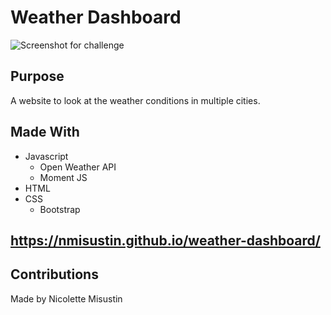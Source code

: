 # Weather Dashboard
![Screenshot for challenge](https://user-images.githubusercontent.com/78009246/112913768-45396d00-90af-11eb-9a44-c549792523b0.JPG)
## Purpose
A website to look at the weather conditions in multiple cities.
## Made With
* Javascript
  * Open Weather API
  * Moment JS   
* HTML
* CSS
  * Bootstrap
## https://nmisustin.github.io/weather-dashboard/
## Contributions
Made by Nicolette Misustin
